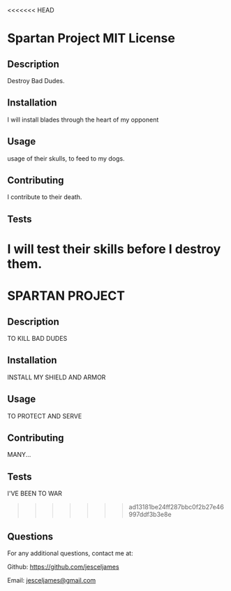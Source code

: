 <<<<<<< HEAD
# Spartan Project MIT License

## Description                          
Destroy Bad Dudes.           
           
## Installation
I will install blades through the heart of my opponent
           
## Usage
usage of their skulls, to feed to my dogs.

## Contributing 
I contribute to their death.  

## Tests 
I will test their skills before I destroy them.
=======
# SPARTAN PROJECT

## Description                          
TO KILL BAD DUDES           
           
## Installation
INSTALL MY SHIELD AND ARMOR
           
## Usage
TO PROTECT AND SERVE

## Contributing 
MANY...  

## Tests 
I'VE BEEN TO WAR
>>>>>>> ad13181be24ff287bbc0f2b27e46997ddf3b3e8e

## Questions
For any additional questions, contact me at: 

 Github: https://github.com/jesceljames 

 Email: jesceljames@gmail.com